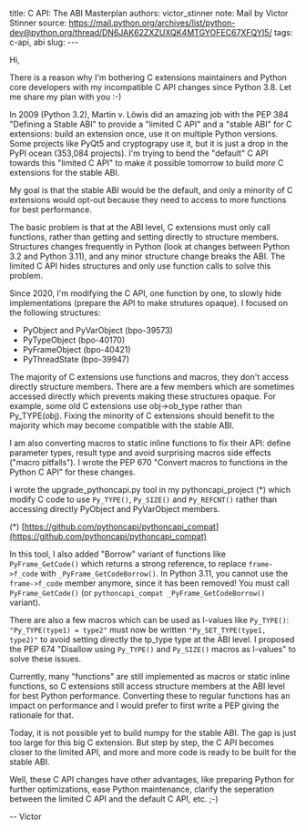 title: C API: The ABI Masterplan
authors: victor_stinner
note: Mail by Victor Stinner
source: https://mail.python.org/archives/list/python-dev@python.org/thread/DN6JAK62ZXZUXQK4MTGYOFEC67XFQYI5/
tags: c-api, abi
slug: ---


Hi,

There is a reason why I'm bothering C extensions maintainers and
Python core developers with my incompatible C API changes since Python
3.8. Let me share my plan with you :-)


In 2009 (Python 3.2), Martin v. Löwis did an amazing job with the PEP
384 "Defining a Stable ABI" to provide a "limited C API" and a "stable
ABI" for C extensions: build an extension once, use it on multiple
Python versions. Some projects like PyQt5 and cryptograpy use it, but
it is just a drop in the PyPI ocean (353,084 projects). I'm trying to
bend the "default" C API towards this "limited C API" to make it
possible tomorrow to build *more* C extensions for the stable ABI.

My goal is that the stable ABI would be the default, and only a
minority of C extensions would opt-out because they need to access to
more functions for best performance.

The basic problem is that at the ABI level, C extensions must only
call functions, rather than getting and setting directly to structure
members. Structures changes frequently in Python (look at changes
between Python 3.2 and Python 3.11), and any minor structure change
breaks the ABI. The limited C API hides structures and only use
function calls to solve this problem.


Since 2020, I'm modifying the C API, one function by one, to slowly
hide implementations (prepare the API to make strutures opaque). I
focused on the following structures:

* PyObject and PyVarObject (bpo-39573)
* PyTypeObject (bpo-40170)
* PyFrameObject (bpo-40421)
* PyThreadState (bpo-39947)

The majority of C extensions use functions and macros, they don't
access directly structure members. There are a few members which are
sometimes accessed directly which prevents making these structures
opaque. For example, some old C extensions use obj->ob_type rather
than Py_TYPE(obj). Fixing the minority of C extensions should benefit
to the majority which may become compatible with the stable ABI.

I am also converting macros to static inline functions to fix their
API: define parameter types, result type and avoid surprising macros
side effects ("macro pitfalls"). I wrote the PEP 670 "Convert macros
to functions in the Python C API" for these changes.


I wrote the upgrade_pythoncapi.py tool in my pythoncapi_project (\*)
which modify C code to use `Py_TYPE()`, `Py_SIZE()` and `Py_REFCNT()` rather
than accessing directly PyObject and PyVarObject members.

(\*) [https://github.com/pythoncapi/pythoncapi_compat](https://github.com/pythoncapi/pythoncapi_compat)

In this tool, I also added "Borrow" variant of functions like
`PyFrame_GetCode()` which returns a strong reference, to replace
`frame->f_code` with `_PyFrame_GetCodeBorrow()`. In Python 3.11, you
cannot use the `frame->f_code` member anymore, since it has been
removed! You must call `PyFrame_GetCode()` (or `pythoncapi_compat
_PyFrame_GetCodeBorrow()` variant).


There are also a few macros which can be used as l-values like
`Py_TYPE()`: `"Py_TYPE(type1) = type2"` must now be written
`"Py_SET_TYPE(type1, type2)"` to avoid setting directly the tp_type type
at the ABI level. I proposed the PEP 674 "Disallow using `Py_TYPE()` and
`Py_SIZE()` macros as l-values" to solve these issues.


Currently, many "functions" are still implemented as macros or static
inline functions, so C extensions still access structure members at
the ABI level for best Python performance. Converting these to regular
functions has an impact on performance and I would prefer to first
write a PEP giving the rationale for that.


Today, it is not possible yet to build numpy for the stable ABI. The
gap is just too large for this big C extension. But step by step, the
C API becomes closer to the limited API, and more and more code is
ready to be built for the stable ABI.


Well, these C API changes have other advantages, like preparing Python
for further optimizations, ease Python maintenance, clarify the
seperation between the limited C API and the default C API, etc. ;-)

-- Victor